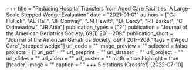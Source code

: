 +++
title = "Reducing Hospital Transfers from Aged Care Facilities: A Large-Scale Stepped Wedge Evaluation"
date = "2021-01-01"
authors = ["CJ Hullick", "AE Hall", "JF Conway", "JM Hewitt", "LF Darcy", "RT Barker", "C Oldmeadow", "JR Attia"]
publication_types = ["2"]
publication = "Journal of the American Geriatrics Society, 69(1) 201--209."
publication_short = "Journal of the American Geriatrics Society, 69(1) 201--209."
tags = ["Aged Care","stepped wedge"]
url_code = ""
image_preview = ""
selected = false
projects = []
url_pdf = ""
url_preprint = ""
url_dataset = ""
url_project = ""
url_slides = ""
url_video = ""
url_poster = ""
math = true
highlight = true
[header]
image = ""
caption = ""
+++
5 citations (Crossref) [2022-07-10]

